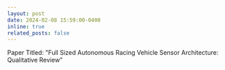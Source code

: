 ```yaml
---
layout: post
date: 2024-02-08 15:59:00-0400
inline: true
related_posts: false
---
```


Paper Titled: "Full Sized Autonomous Racing Vehicle Sensor Architecture: Qualitative Review"
